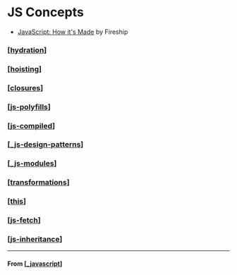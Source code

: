 # JS Concepts

- [JavaScript: How it's Made](https://www.youtube.com/watch?v=Mus_vwhTCq0) by Fireship

### [[hydration]]

### [[hoisting]]

### [[closures]]

### [[js-polyfills]]

### [[js-compiled]]

### [[_js-design-patterns]]

### [[_js-modules]]

### [[transformations]]

### [[this]]

### [[js-fetch]]

### [[js-inheritance]]

---

#### **From** [[_javascript]]

[//begin]: # "Autogenerated link references for markdown compatibility"
[hydration]: hydration "Hydration"
[hoisting]: hoisting "Hoisting"
[closures]: closures "Closures"
[js-polyfills]: js-polyfills "Polyfills"
[js-compiled]: js-compiled "Compiled"
[_js-design-patterns]: js-design-patterns/_js-design-patterns "JS Design Patterns"
[_js-modules]: js-modules/_js-modules "JS Modules"
[transformations]: ../nodejs/webpackjs/transformations "Transformations"
[this]: this "This"
[js-fetch]: js-fetch "Fetch"
[js-inheritance]: js-inheritance "Inheritance"
[_javascript]: ../_javascript "Javascript"
[//end]: # "Autogenerated link references"
